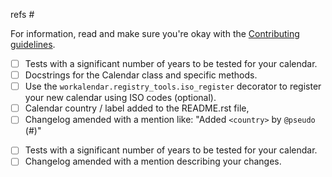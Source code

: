 refs #

<!-- if your contribution is a new calendar -->

For information, read and make sure you're okay with the [Contributing guidelines](https://github.com/novafloss/workalendar/blob/master/contributing.md#adding-new-calendars).

- [ ] Tests with a significant number of years to be tested for your calendar.
- [ ] Docstrings for the Calendar class and specific methods.
- [ ] Use the ``workalendar.registry_tools.iso_register`` decorator to register your new calendar using ISO codes (optional).
- [ ] Calendar country / label added to the README.rst file,
- [ ] Changelog amended with a mention like: "Added ``<country>`` by ``@pseudo`` (#)"

<!-- if your contribution is a fix -->

- [ ] Tests with a significant number of years to be tested for your calendar.
- [ ] Changelog amended with a mention describing your changes.

<!-- Release management

- Commit for the tag:
    - [ ] Edit version in setup.py
    - [ ] Add version in Changelog.md ; trim things
    - [ ] Push & wait for the tests to be green
    - [ ] tag me.
    - [ ] build sdist package
- Back to dev commit:
    - [ ] Edit version in setup.py
    - [ ] Add the "master / nothing to see here" in Changelog.md
    - [ ] Push & wait for the tests to be green
- [ ] Merge --ff
- Github stuff
    - [ ] Push tag in Github
    - [ ] Edit release on Github using the changelog.
    - [ ] Delete branch
- [ ] upload release on PyPI
- [ ] (*optional*) Make feeback on the various PR or issues.

 -->
